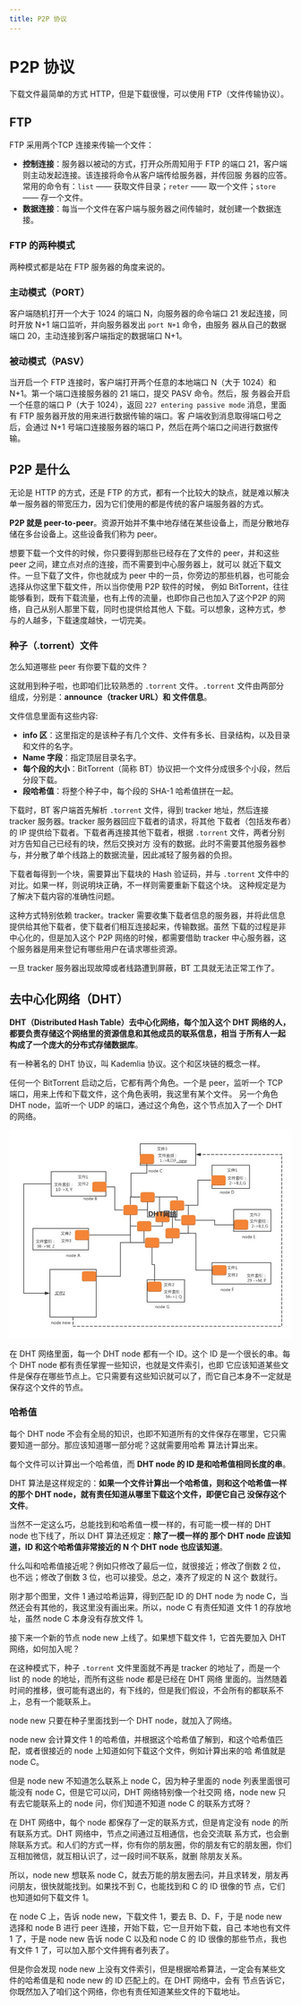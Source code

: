 ```yaml
---
title: P2P 协议
---
```


# P2P 协议

下载文件最简单的方式 HTTP，但是下载很慢，可以使用 FTP（文件传输协议）。

## FTP
FTP 采用两个TCP 连接来传输一个文件：
- **控制连接**：服务器以被动的方式，打开众所周知用于 FTP 的端口 21，客户端则主动发起连接。该连接将命令从客户端传给服务器，并传回服
务器的应答。常用的命令有：`list` —— 获取文件目录；`reter` —— 取一个文件；`store` —— 存一个文件。
- **数据连接**：每当一个文件在客户端与服务器之间传输时，就创建一个数据连接。

### FTP 的两种模式
两种模式都是站在 FTP 服务器的角度来说的。
### 主动模式（PORT）
客户端随机打开一个大于 1024 的端口 N，向服务器的命令端口 21 发起连接，同时开放 N+1 端口监听，并向服务器发出 `port N+1` 命令，由服务
器从自己的数据端口 20，主动连接到客户端指定的数据端口 N+1。
### 被动模式（PASV）
当开启一个 FTP 连接时，客户端打开两个任意的本地端口 N（大于 1024）和 N+1。第一个端口连接服务器的 21 端口，提交 PASV 命令。然后，服
务器会开启一个任意的端口 P（大于 1024），返回 `227 entering passive mode` 消息，里面有 FTP 服务器开放的用来进行数据传输的端口。客
户端收到消息取得端口号之后，会通过 N+1 号端口连接服务器的端口 P，然后在两个端口之间进行数据传输。

## P2P 是什么
无论是 HTTP 的方式，还是 FTP 的方式，都有一个比较大的缺点，就是难以解决单一服务器的带宽压力，因为它们使用的都是传统的客户端服务器的方式。

**P2P 就是 peer-to-peer**。资源开始并不集中地存储在某些设备上，而是分散地存储在多台设备上。这些设备我们称为 peer。

想要下载一个文件的时候，你只要得到那些已经存在了文件的 peer，并和这些 peer 之间，建立点对点的连接，而不需要到中心服务器上，就可以
就近下载文件。一旦下载了文件，你也就成为 peer 中的一员，你旁边的那些机器，也可能会选择从你这里下载文件，所以当你使用 P2P 软件的时候，
例如 BitTorrent，往往能够看到，既有下载流量，也有上传的流量，也即你自己也加入了这个P2P 的网络，自己从别人那里下载，同时也提供给其他人
下载。可以想象，这种方式，参与的人越多，下载速度越快，一切完美。

### 种子（.torrent）文件
怎么知道哪些 peer 有你要下载的文件？

这就用到种子啦，也即咱们比较熟悉的 `.torrent` 文件。`.torrent` 文件由两部分组成，分别是：**announce（tracker URL）和 文件信息**。

文件信息里面有这些内容:
- **info 区**：这里指定的是该种子有几个文件、文件有多长、目录结构，以及目录和文件的名字。
- **Name 字段**：指定顶层目录名字。
- **每个段的大小**：BitTorrent（简称 BT）协议把一个文件分成很多个小段，然后分段下载。
- **段哈希值**：将整个种子中，每个段的 SHA-1 哈希值拼在一起。


下载时，BT 客户端首先解析 `.torrent` 文件，得到 tracker 地址，然后连接 tracker 服务器。tracker 服务器回应下载者的请求，将其他
下载者（包括发布者）的 IP 提供给下载者。下载者再连接其他下载者，根据 `.torrent` 文件，两者分别对方告知自己已经有的块，然后交换对方
没有的数据。此时不需要其他服务器参与，并分散了单个线路上的数据流量，因此减轻了服务器的负担。

下载者每得到一个块，需要算出下载块的 Hash 验证码，并与 `.torrent` 文件中的对比。如果一样，则说明块正确，不一样则需要重新下载这个块。
这种规定是为了解决下载内容的准确性问题。

这种方式特别依赖 tracker。tracker 需要收集下载者信息的服务器，并将此信息提供给其他下载者，使下载者们相互连接起来，传输数据。虽然
下载的过程是非中心化的，但是加入这个 P2P 网络的时候，都需要借助 tracker 中心服务器，这个服务器是用来登记有哪些用户在请求哪些资源。

一旦 tracker 服务器出现故障或者线路遭到屏蔽，BT 工具就无法正常工作了。

## 去中心化网络（DHT）
**DHT（Distributed Hash Table）去中心化网络，每个加入这个 DHT 网络的人，都要负责存储这个网络里的资源信息和其他成员的联系信息，相当
于所有人一起构成了一个庞大的分布式存储数据库**。

有一种著名的 DHT 协议，叫 Kademlia 协议。这个和区块链的概念一样。

任何一个 BitTorrent 启动之后，它都有两个角色。一个是 peer，监听一个 TCP 端口，用来上传和下载文件，这个角色表明，我这里有某个文件。
另一个角色 DHT node，监听一个 UDP 的端口，通过这个角色，这个节点加入了一个 DHT 的网络。

![](images/p2p/dht.jpg)

在 DHT 网络里面，每一个 DHT node 都有一个 ID。这个 ID 是一个很长的串。每个 DHT node 都有责任掌握一些知识，也就是文件索引，也即
它应该知道某些文件是保存在哪些节点上。它只需要有这些知识就可以了，而它自己本身不一定就是保存这个文件的节点。

### 哈希值
每个 DHT node 不会有全局的知识，也即不知道所有的文件保存在哪里，它只需要知道一部分。那应该知道哪一部分呢？这就需要用哈希
算法计算出来。

每个文件可以计算出一个哈希值，而 **DHT node 的 ID 是和哈希值相同长度的串**。

DHT 算法是这样规定的：**如果一个文件计算出一个哈希值，则和这个哈希值一样的那个 DHT node，就有责任知道从哪里下载这个文件，即便它自己
没保存这个文件**。

当然不一定这么巧，总能找到和哈希值一模一样的，有可能一模一样的 DHT node 也下线了，所以 DHT 算法还规定：**除了一模一样的
那个 DHT node 应该知道，ID 和这个哈希值非常接近的 N 个 DHT node 也应该知道**。

什么叫和哈希值接近呢？例如只修改了最后一位，就很接近；修改了倒数 2 位，也不远；修改了倒数 3 位，也可以接受。总之，凑齐了规定的 N 这个
数就行。

刚才那个图里，文件 1 通过哈希运算，得到匹配 ID 的 DHT node 为 node C，当然还会有其他的，我这里没有画出来。所以，node C 有责任知道
文件 1 的存放地址，虽然 node C 本身没有存放文件 1。

接下来一个新的节点 node new 上线了。如果想下载文件 1，它首先要加入 DHT 网络，如何加入呢？

在这种模式下，种子 `.torrent` 文件里面就不再是 tracker 的地址了，而是一个 list 的 node 的地址，而所有这些 node 都是已经在 DHT 网络
里面的。当然随着时间的推移，很可能有退出的，有下线的，但是我们假设，不会所有的都联系不上，总有一个能联系上。

node new 只要在种子里面找到一个 DHT node，就加入了网络。

node new 会计算文件 1 的哈希值，并根据这个哈希值了解到，和这个哈希值匹配，或者很接近的 node 上知道如何下载这个文件，例如计算出来的哈
希值就是 node C。

但是 node new 不知道怎么联系上 node C，因为种子里面的 node 列表里面很可能没有 node C，但是它可以问，DHT 网络特别像一个社交网
络，node new 只有去它能联系上的 node 问，你们知道不知道 node C 的联系方式呀？

在 DHT 网络中，每个 node 都保存了一定的联系方式，但是肯定没有 node 的所有联系方式。DHT 网络中，节点之间通过互相通信，也会交流联
系方式，也会删除联系方式。和人们的方式一样，你有你的朋友圈，你的朋友有它的朋友圈，你们互相加微信，就互相认识了，过一段时间不联系，就删
除朋友关系。

所以，node new 想联系 node C，就去万能的朋友圈去问，并且求转发，朋友再问朋友，很快就能找到。如果找不到 C，也能找到和 C 的 ID 很像的节
点，它们也知道如何下载文件 1。

在 node C 上，告诉 node new，下载文件 1，要去 B、D、F，于是 node new 选择和 node B 进行 peer 连接，开始下载，它一旦开始下载，自己
本地也有文件 1 了，于是 node new 告诉 node C 以及和 node C 的 ID 很像的那些节点，我也有文件 1 了，可以加入那个文件拥有者列表了。

但是你会发现 node new 上没有文件索引，但是根据哈希算法，一定会有某些文件的哈希值是和 node new 的 ID 匹配上的。在 DHT 网络中，会有
节点告诉它，你既然加入了咱们这个网络，你也有责任知道某些文件的下载地址。
